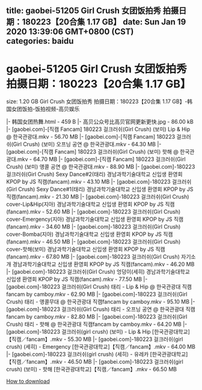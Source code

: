 
title: gaobei-51205 Girl Crush 女团饭拍秀 拍摄日期：180223【20合集 1.17 GB】
date: Sun Jan 19 2020 13:39:06 GMT+0800 (CST)    
categories: baidu
---

# gaobei-51205 Girl Crush 女团饭拍秀 拍摄日期：180223【20合集 1.17 GB】
size: 1.20 GB
 Girl Crush 女团饭拍秀 拍摄日期：180223【20合集 1.17 GB】-韩国女团饭拍-饭拍视频-高贝娱乐
 
|- 韩国女团热舞.html - 459 B
|- 高贝公众号比高贝官网更新更快.jpg - 86.00 kB
|- [gaobei.com]-[직캠 Fancam] 180223 걸크러쉬(Girl Crush) (보미) Lip & Hip @ 한국관광대.mkv - 56.70 MB
|- [gaobei.com]-[직캠 Fancam] 180223 걸크러쉬(Girl Crush) (보미) 오프닝 공연 @ 한국관광대.mkv - 64.30 MB
|- [gaobei.com]-[직캠 Fancam] 180223 걸크러쉬(Girl Crush) (보미) 핫해 @ 한국관광대.mkv - 64.70 MB
|- [gaobei.com]-[직캠 Fancam] 180223 걸크러쉬(Girl Crush) (보미) 앵콜 공연 @ 한국관광대.mkv - 88.90 MB
|- [gaobei.com]-180223 걸크러쉬(Girl Crush) Sexy Dance#2(태리) 경남과학기술대학교 신입생 환영회 KPOP by JS 직캠(fancam).mkv - 43.10 MB
|- [gaobei.com]-180223 걸크러쉬(Girl Crush) Sexy Dance#1(태리) 경남과학기술대학교 신입생 환영회 KPOP by JS 직캠(fancam).mkv - 21.30 MB
|- [gaobei.com]-180223 걸크러쉬(Girl Crush) cover-Lip&Hip(지아) 경남과학기술대학교 신입생 환영회 KPOP by JS 직캠(fancam).mkv - 52.60 MB
|- [gaobei.com]-180223 걸크러쉬(Girl Crush) cover-Emergency(지아) 경남과학기술대학교 신입생 환영회 KPOP by JS 직캠(fancam).mkv - 34.60 MB
|- [gaobei.com]-180223 걸크러쉬(Girl Crush) cover-Bomba(지아) 경남과학기술대학교 신입생 환영회 KPOP by JS 직캠(fancam).mkv - 46.50 MB
|- [gaobei.com]-180223 걸크러쉬(Girl Crush) cover-핫해(보미) 경남과학기술대학교 신입생 환영회 KPOP by JS 직캠(fancam).mkv - 67.80 MB
|- [gaobei.com]-180223 걸크러쉬(Girl Crush) 자기소개 경남과학기술대학교 신입생 환영회 KPOP by JS 직캠(fancam).mkv - 46.20 MB
|- [gaobei.com]-180223 걸크러쉬(Girl Crush) 엉덩이(세히) 경남과학기술대학교 신입생 환영회 KPOP by JS 직캠(fancam).mkv - 77.50 MB
|- [gaobei.com]-180223 걸크러쉬(Girl Crush) 태리 - Lip & Hip @ 한국관광대 직캠fancam by camboy.mkv - 62.90 MB
|- [gaobei.com]-180223 걸크러쉬(Girl Crush) 태리 - 앵콜무대 @ 한국관광대 직캠fancam by camboy.mkv - 95.10 MB
|- [gaobei.com]-180223 걸크러쉬(Girl Crush) 태리 - 오프닝 공연 @ 한국관광대 직캠fancam by camboy.mkv - 82.80 MB
|- [gaobei.com]-180223 걸크러쉬(Girl Crush) 태리 - 핫해 @ 한국관광대 직캠fancam by camboy.mkv - 64.20 MB
|- [gaobei.com]-180223 걸크러쉬(girl crush) (보미) - Lip & Hip [한국관광대학교]【직캠／fancam】.mkv - 55.30 MB
|- [gaobei.com]-180223 걸크러쉬(girl crush) (세히) - Emergency [한국관광대학교]【직캠／fancam】.mkv - 64.00 MB
|- [gaobei.com]-180223 걸크러쉬(girl crush) (세히) - 유레카 [한국관광대학교]【직캠／fancam】.mkv - 46.50 MB
|- [gaobei.com]-180223 걸크러쉬(girl crush) (보미) - 핫해 [한국관광대학교]【직캠／fancam】.mkv - 66.50 MB

[How to download](https://bpcam.bemobtrk.com/go/2ceec3aa-1ca2-46d6-b9ff-aaa5c184517c?jno=91)